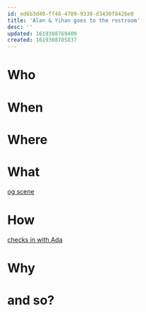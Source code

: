 ```yaml
---
id: ed6b3d40-ff48-4789-9338-d3430f842be0
title: 'Alan & Yihan goes to the restroom'
desc: ''
updated: 1619308769409
created: 1619308705837
---
```


# Who

# When

# Where

# What
[og scene](https://github.com/9ae/ace/blob/master/chapters/04.md#alan-gets-jealous)

# How
[checks in with Ada](https://github.com/9ae/ace/blob/master/chapters/04.md#checks-in-with-ada-through-the-bathroom-mirror)

# Why

# and so?
